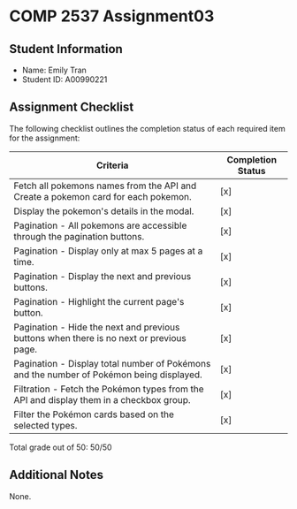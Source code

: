 # COMP 2537 Assignment03

## Student Information

- Name: Emily Tran
- Student ID: A00990221

## Assignment Checklist

The following checklist outlines the completion status of each required item for the assignment:

Criteria | Completion Status
--- | ---
Fetch all pokemons names from the API and Create a pokemon card for each pokemon. | [x]
Display the pokemon's details in the modal. | [x]
Pagination - All pokemons are accessible through the pagination buttons. | [x]
Pagination - Display only at max 5 pages at a time. | [x]
Pagination - Display the next and previous buttons. | [x]
Pagination - Highlight the current page's button. | [x]
Pagination - Hide the next and previous buttons when there is no next or previous page. | [x]
Pagination - Display total number of Pokémons and the number of Pokémon being displayed. | [x]
Filtration - Fetch the Pokémon types from the API and display them in a checkbox group. | [x]
Filter the Pokémon cards based on the selected types. | [x]

Total grade out of 50: 50/50

## Additional Notes

None.
